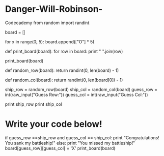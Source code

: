 # Danger-Will-Robinson-
Codecademy 
from random import randint

board = []

for x in range(0, 5):
    board.append(["O"] * 5)

def print_board(board):
    for row in board:
        print " ".join(row)

print_board(board)

def random_row(board):
    return randint(0, len(board) - 1)

def random_col(board):
    return randint(0, len(board[0]) - 1)

ship_row = random_row(board)
ship_col = random_col(board)
guess_row = int(raw_input("Guess Row:"))
guess_col = int(raw_input("Guess Col:"))

print ship_row
print ship_col

# Write your code below!
if guess_row ==ship_row and guess_col == ship_col:
    print "Congratulations! You sank my battleship!"
else:
    print "You missed my battleship!"
    board[guess_row][guess_col] = 'X'
    print_board(board)
